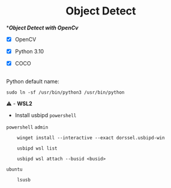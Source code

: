 <h1 align="center">Object Detect</h1>



****Object Detect with OpenCv***

- [x] OpenCV
- [x] Python 3.10
- [x] COCO


##

Python default name:

```
sudo ln -sf /usr/bin/python3 /usr/bin/python
```

⚠️ - **WSL2**
   
   
- Install usbipd `powershell`

`powershell` `admin`
```
    winget install --interactive --exact dorssel.usbipd-win
```
```
    usbipd wsl list
```
```
    usbipd wsl attach --busid <busid>
```
`ubuntu`
```
    lsusb
```
    
    
    
   
    
